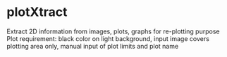 plotXtract
==========

Extract 2D information from images, plots, graphs for re-plotting purpose
Plot requirement: black color on light background, input image covers plotting area only, manual input of plot limits and plot name
